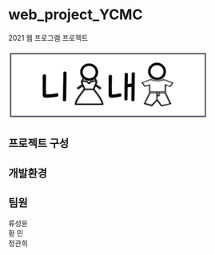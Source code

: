 web_project_YCMC
================
2021 웹 프로그램 프로젝트
<br><br>
<img src="https://raw.githubusercontent.com/SungyoonRyu/web_project_YCMC/main/UIimg/logo/logo.PNG" width="400px">     
## 프로젝트 구성    

## 개발환경    
## 팀원    
류성윤    
황  민    
정관희    
